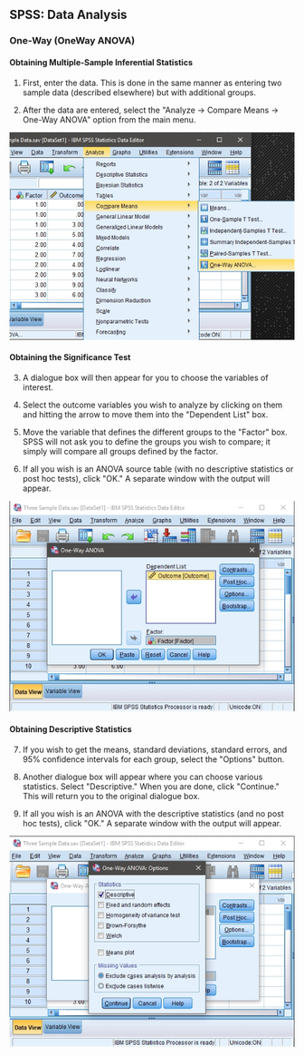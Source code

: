 ## SPSS: Data Analysis

### One-Way (OneWay ANOVA) 

#### Obtaining Multiple-Sample Inferential Statistics

1. First, enter the data. This
 is done in the same manner 
 as entering two sample 
 data (described elsewhere) 
 but with additional
 groups.

2. After the data are entered,
 select the "Analyze →
 Compare Means → One-Way
 ANOVA" option from the 
 main menu. 

<p align="center"><kbd><img src="image40.png"></kbd></p>

#### Obtaining the Significance Test

3. A dialogue box will then 
 appear for you to choose 
 the variables of interest. 

4. Select the outcome variables 
 you wish to analyze by 
 clicking on them and 
 hitting the arrow to move
 them into the "Dependent 
 List" box. 

5. Move the variable that 
 defines the different
 groups to the "Factor" 
 box. SPSS will not ask you 
 to define the groups you 
 wish to compare; it simply 
 will compare all groups
 defined by the factor. 

6. If all you wish is an ANOVA
 source table (with no
 descriptive statistics or
 post hoc tests), click 
 "OK." A separate window
 with the output will 
 appear.

<p align="center"><kbd><img src="image41.png"></kbd></p>

#### Obtaining Descriptive Statistics

 7. If you wish to get the 
 means, standard
 deviations, standard 
 errors, and 95% confidence 
 intervals for each group,
 select the "Options" 
 button.

 8. Another dialogue box will
 appear where you can 
 choose various statistics. 
 Select "Descriptive." When 
 you are done, click
 "Continue." This will
 return you to the original 
 dialogue box.

 9. If all you wish is an ANOVA
 with the descriptive 
 statistics (and no post
 hoc tests), click "OK." A
 separate window with the 
 output will appear.

<p align="center"><kbd><img src="image42.png"></kbd></p>
